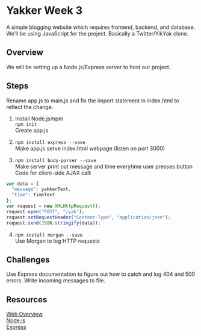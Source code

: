 # Yakker Week 3
A simple blogging website which requires frontend, backend, and database. We’ll be using JavaScript for the project.
Basically a Twitter/YikYak clone.

## Overview
We will be setting up a Node.js/Express server to host our project.

## Steps
Rename app.js to main.js and fix the import statement in index.html to reflect the change.

1. Install Node.js/npm<br/>
`npm init`<br/>
Create app.js

2. `npm install express --save`<br/>
Make app.js serve index.html webpage (listen on port 3000)

3. `npm install body-parser --save`<br/>
Make server print out message and time everytime user presses button<br/>
Code for client-side AJAX call:
```js
var data = {
  "message": yakkerText,
  "time": timeText
};
var request = new XMLHttpRequest();
request.open("POST", "/yak");
request.setRequestHeader("Content-Type", "application/json");
request.send(JSON.stringify(data));
```

4. `npm install morgan --save`<br/>
Use Morgan to log HTTP requests

## Challenges
Use Express documentation to figure out how to catch and log 404 and 500 errors.
Write incoming messages to file.

## Resources
[Web Overview](https://github.com/dvcoders/intro-web)<br/>
[Node.js](https://nodejs.org/en/)<br/>
[Express](https://expressjs.com/)
